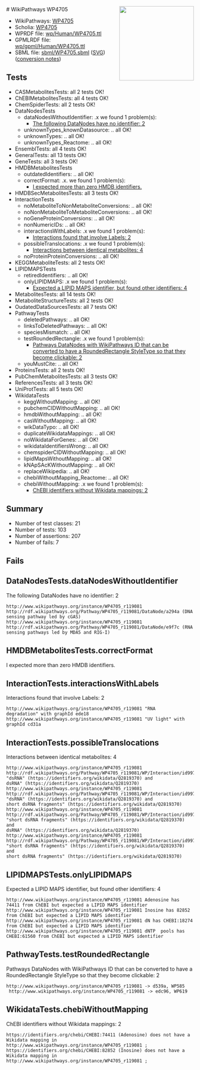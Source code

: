 <img style="float: right; width: 200px" src="../logo.png" />
# WikiPathways WP4705

* WikiPathways: [WP4705](https://identifiers.org/wikipathways:WP4705)
* Scholia: [WP4705](https://scholia.toolforge.org/wikipathways/WP4705)
* WPRDF file: [wp/Human/WP4705.ttl](../wp/Human/WP4705.ttl)
* GPMLRDF file: [wp/gpml/Human/WP4705.ttl](../wp/gpml/Human/WP4705.ttl)
* SBML file: [sbml/WP4705.sbml](../sbml/WP4705.sbml) ([SVG](../sbml/WP4705.svg)) ([conversion notes](../sbml/WP4705.txt))

## Tests
* CASMetabolitesTests: all 2 tests OK!
* ChEBIMetabolitesTests: all 4 tests OK!
* ChemSpiderTests: all 2 tests OK!
* DataNodesTests
    * dataNodesWithoutIdentifier: .x we found 1 problem(s):
        * [The following DataNodes have no identifier: 2](#d2d32fa1)
    * unknownTypes_knownDatasource: .. all OK!
    * unknownTypes: .. all OK!
    * unknownTypes_Reactome: .. all OK!
* EnsemblTests: all 4 tests OK!
* GeneralTests: all 13 tests OK!
* GeneTests: all 3 tests OK!
* HMDBMetabolitesTests
    * outdatedIdentifiers: .. all OK!
    * correctFormat: .x. we found 1 problem(s):
        * [I expected more than zero HMDB identifiers.](#ad154c1e)
* HMDBSecMetabolitesTests: all 3 tests OK!
* InteractionTests
    * noMetaboliteToNonMetaboliteConversions: .. all OK!
    * noNonMetaboliteToMetaboliteConversions: .. all OK!
    * noGeneProteinConversions: .. all OK!
    * nonNumericIDs: .. all OK!
    * interactionsWithLabels: .x we found 1 problem(s):
        * [Interactions found that involve Labels: 2](#630d2679)
    * possibleTranslocations: .x we found 1 problem(s):
        * [Interactions between identical metabolites: 4](#d59038c7)
    * noProteinProteinConversions: .. all OK!
* KEGGMetaboliteTests: all 2 tests OK!
* LIPIDMAPSTests
    * retiredIdentifiers: .. all OK!
    * onlyLIPIDMAPS: .x we found 1 problem(s):
        * [Expected a LIPID MAPS identifier, but found other identifiers: 4](#48cc60bb)
* MetabolitesTests: all 14 tests OK!
* MetaboliteStructureTests: all 2 tests OK!
* OudatedDataSourcesTests: all 7 tests OK!
* PathwayTests
    * deletedPathways: .. all OK!
    * linksToDeletedPathways: .. all OK!
    * speciesMismatch: .. all OK!
    * testRoundedRectangle: .x we found 1 problem(s):
        * [Pathways DataNodes with WikiPathways ID that can be converted to have a RoundedRectangle StyleType so that they become clickable: 2](#9fbad3cc)
    * youMustCite: .. all OK!
* ProteinsTests: all 2 tests OK!
* PubChemMetabolitesTests: all 3 tests OK!
* ReferencesTests: all 3 tests OK!
* UniProtTests: all 5 tests OK!
* WikidataTests
    * keggWithoutMapping: .. all OK!
    * pubchemCIDWithoutMapping: .. all OK!
    * hmdbWithoutMapping: .. all OK!
    * casWithoutMapping: .. all OK!
    * wikDataTypo: .. all OK!
    * duplicateWikidataMappings: .. all OK!
    * noWikidataForGenes: .. all OK!
    * wikidataIdentifiersWrong: .. all OK!
    * chemspiderCIDWithoutMapping: .. all OK!
    * lipidMapsWithoutMapping: .. all OK!
    * kNApSAcKWithoutMapping: .. all OK!
    * replaceWikipedia: .. all OK!
    * chebiWithoutMapping_Reactome: .. all OK!
    * chebiWithoutMapping: .x we found 1 problem(s):
        * [ChEBI identifiers without Wikidata mappings: 2](#a8d554ce)


## Summary

* Number of test classes: 21
* Number of tests: 103
* Number of assertions: 207
* Number of fails: 7

## Fails

<a name="d2d32fa1" />

## DataNodesTests.dataNodesWithoutIdentifier

The following DataNodes have no identifier: 2
```
http://www.wikipathways.org/instance/WP4705_r119081 http://rdf.wikipathways.org/Pathway/WP4705_r119081/DataNode/a294a (DNA sensing pathway led by cGAS)
http://www.wikipathways.org/instance/WP4705_r119081 http://rdf.wikipathways.org/Pathway/WP4705_r119081/DataNode/e9f7c (RNA sensing pathways led by MDA5 and RIG-I)
```

<a name="ad154c1e" />

## HMDBMetabolitesTests.correctFormat

I expected more than zero HMDB identifiers.
<a name="630d2679" />

## InteractionTests.interactionsWithLabels

Interactions found that involve Labels: 2
```
http://www.wikipathways.org/instance/WP4705_r119081 "RNA 
degradation" with graphId ede18
http://www.wikipathways.org/instance/WP4705_r119081 "UV light" with graphId cd31a
```

<a name="d59038c7" />

## InteractionTests.possibleTranslocations

Interactions between identical metabolites: 4
```
http://www.wikipathways.org/instance/WP4705_r119081 http://rdf.wikipathways.org/Pathway/WP4705_r119081/WP/Interaction/id997e3eb9 "dsRNA" (https://identifiers.org/wikidata/Q2819370) and 
dsRNA" (https://identifiers.org/wikidata/Q2819370)
http://www.wikipathways.org/instance/WP4705_r119081 http://rdf.wikipathways.org/Pathway/WP4705_r119081/WP/Interaction/id997e3eb9 "dsRNA" (https://identifiers.org/wikidata/Q2819370) and 
short dsRNA fragments" (https://identifiers.org/wikidata/Q2819370)
http://www.wikipathways.org/instance/WP4705_r119081 http://rdf.wikipathways.org/Pathway/WP4705_r119081/WP/Interaction/id997e3eb9 "short dsRNA fragments" (https://identifiers.org/wikidata/Q2819370) and 
dsRNA" (https://identifiers.org/wikidata/Q2819370)
http://www.wikipathways.org/instance/WP4705_r119081 http://rdf.wikipathways.org/Pathway/WP4705_r119081/WP/Interaction/id997e3eb9 "short dsRNA fragments" (https://identifiers.org/wikidata/Q2819370) and 
short dsRNA fragments" (https://identifiers.org/wikidata/Q2819370)
```

<a name="48cc60bb" />

## LIPIDMAPSTests.onlyLIPIDMAPS

Expected a LIPID MAPS identifier, but found other identifiers: 4
```
http://www.wikipathways.org/instance/WP4705_r119081 Adenosine has 74411 from ChEBI but expected a LIPID MAPS identifier
http://www.wikipathways.org/instance/WP4705_r119081 Inosine has 82852 from ChEBI but expected a LIPID MAPS identifier
http://www.wikipathways.org/instance/WP4705_r119081 dN has CHEBI:18274 from ChEBI but expected a LIPID MAPS identifier
http://www.wikipathways.org/instance/WP4705_r119081 dNTP  pools has CHEBI:61560 from ChEBI but expected a LIPID MAPS identifier
```

<a name="9fbad3cc" />

## PathwayTests.testRoundedRectangle

Pathways DataNodes with WikiPathways ID that can be converted to have a RoundedRectangle StyleType so that they become clickable: 2
```
http://www.wikipathways.org/instance/WP4705_r119081 -> d539a, WP585
 http://www.wikipathways.org/instance/WP4705_r119081 -> edc96, WP619
 ```

<a name="a8d554ce" />

## WikidataTests.chebiWithoutMapping

ChEBI identifiers without Wikidata mappings: 2
```
https://identifiers.org/chebi/CHEBI:74411 (Adenosine) does not have a Wikidata mapping in http://www.wikipathways.org/instance/WP4705_r119081 ; 
https://identifiers.org/chebi/CHEBI:82852 (Inosine) does not have a Wikidata mapping in http://www.wikipathways.org/instance/WP4705_r119081 ; 
```


